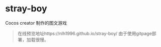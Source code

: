 # stray-boy
Cocos creator 制作的图文游戏
> 在线预览地址https://nlh1996.github.io/stray-boy/
> 由于使用gitpage部署，加载很慢。
